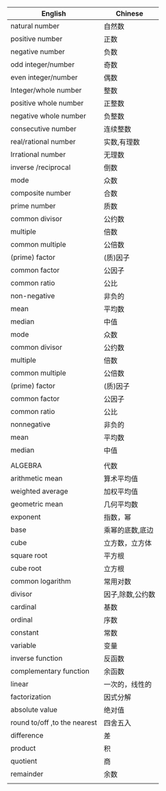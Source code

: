 | English         | Chinese     |
|--------------|-----------|
|natural number| 自然数 |
|positive number| 正数 |
|negative number| 负数 |
|odd integer/number| 奇数 |
|even integer/number| 偶数 |
|Integer/whole number| 整数 |
|positive whole number| 正整数 |
|negative whole number| 负整数 |
|consecutive number| 连续整数 |
|real/rational number| 实数,有理数 |
|Irrational number| 无理数 |
|inverse /reciprocal| 倒数 |
|mode| 众数 |
|composite number| 合数 |
|prime number| 质数 |
|common divisor| 公约数 |
|multiple| 倍数 |
|common multiple| 公倍数 |
|(prime) factor| (质)因子 |
|common factor| 公因子 |
|common ratio| 公比 |
|non-negative| 非负的 |
|mean| 平均数 |
|median| 中值 |
|mode| 众数 |
|common divisor| 公约数 |
|multiple| 倍数 |
|common multiple| 公倍数 |
|(prime) factor| (质)因子 |
|common factor|  公因子 |
|common ratio|  公比 |
|nonnegative|  非负的 |
|mean| 平均数 |
|median| 中值 |
| | |
|ALGEBRA| 代数 |
|arithmetic mean| 算术平均值 |
|weighted average| 加权平均值 |
|geometric mean| 几何平均数 |
|exponent | 指数，幂 |
|base | 乘幂的底数,底边 |
|cube | 立方数，立方体 |
|square root| 平方根 |
|cube root| 立方根 |
|common logarithm| 常用对数 |
|divisor| 因子,除数,公约数 |
|cardinal| 基数 |
|ordinal| 序数 |
|constant| 常数 |
|variable| 变量 |
|inverse function| 反函数 |
|complementary function| 余函数 |
|linear| 一次的，线性的 |
|factorization| 因式分解 |
|absolute value| 绝对值 |
|round to/off ,to the nearest| 四舍五入 |
|difference| 差 |
|product| 积 |
|quotient| 商 |
|remainder| 余数 |
| | |
